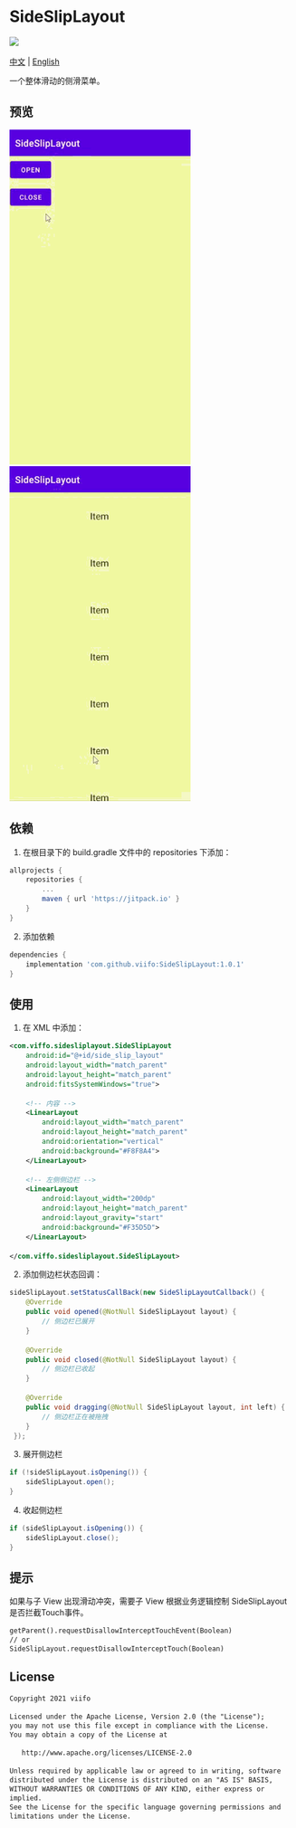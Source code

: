 # SideSlipLayout

[![](https://jitpack.io/v/viifo/SideSlipLayout.svg)](https://jitpack.io/#viifo/SideSlipLayout)

[中文](https://gitee.com/viifo/SideSlipLayout/blob/master/README.md) | [English](https://gitee.com/viifo/SideSlipLayout/blob/master/README_en.md)

一个整体滑动的侧滑菜单。



## 预览

![](./screenshots/p1.gif)      ![](./screenshots/p2.gif)



## 依赖

1.  在根目录下的 build.gradle 文件中的 repositories 下添加：

```groovy
allprojects {
    repositories {
        ...
        maven { url 'https://jitpack.io' }
    }
}
```

2.  添加依赖

```groovy
dependencies {
    implementation 'com.github.viifo:SideSlipLayout:1.0.1'
}
```



## 使用

1.  在 XML 中添加：

```xml
<com.viffo.sidesliplayout.SideSlipLayout
    android:id="@+id/side_slip_layout"
    android:layout_width="match_parent"
    android:layout_height="match_parent"
    android:fitsSystemWindows="true">

    <!-- 内容 -->
    <LinearLayout
        android:layout_width="match_parent"
        android:layout_height="match_parent"
        android:orientation="vertical"
        android:background="#F8F8A4">   
    </LinearLayout>

    <!-- 左侧侧边栏 -->
    <LinearLayout
        android:layout_width="200dp"
        android:layout_height="match_parent"
        android:layout_gravity="start"
        android:background="#F35D5D">
    </LinearLayout>

</com.viffo.sidesliplayout.SideSlipLayout>
```

2.  添加侧边栏状态回调：

```java
sideSlipLayout.setStatusCallBack(new SideSlipLayoutCallback() {
    @Override
    public void opened(@NotNull SideSlipLayout layout) {
        // 侧边栏已展开
    }

    @Override
    public void closed(@NotNull SideSlipLayout layout) {
        // 侧边栏已收起
    }

    @Override
    public void dragging(@NotNull SideSlipLayout layout, int left) {
        // 侧边栏正在被拖拽
    }
 });
```

3.  展开侧边栏

```java
if (!sideSlipLayout.isOpening()) {
    sideSlipLayout.open();
}
```

4.  收起侧边栏

```java
if (sideSlipLayout.isOpening()) {
    sideSlipLayout.close();
}
```



## 提示

如果与子 View 出现滑动冲突，需要子 View 根据业务逻辑控制 SideSlipLayout 是否拦截Touch事件。

```
getParent().requestDisallowInterceptTouchEvent(Boolean)
// or 
SideSlipLayout.requestDisallowInterceptTouch(Boolean)
```



## License

```
Copyright 2021 viifo

Licensed under the Apache License, Version 2.0 (the "License");
you may not use this file except in compliance with the License.
You may obtain a copy of the License at

   http://www.apache.org/licenses/LICENSE-2.0

Unless required by applicable law or agreed to in writing, software
distributed under the License is distributed on an "AS IS" BASIS,
WITHOUT WARRANTIES OR CONDITIONS OF ANY KIND, either express or implied.
See the License for the specific language governing permissions and
limitations under the License.
```

